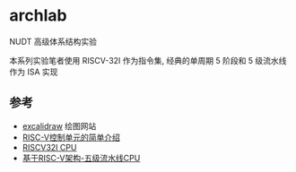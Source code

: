 # archlab

NUDT 高级体系结构实验

本系列实验笔者使用 RISCV-32I 作为指令集, 经典的单周期 5 阶段和 5 级流水线作为 ISA 实现

## 参考

- [excalidraw](https://excalidraw.com/) 绘图网站
- [RISC-V控制单元的简单介绍](https://zhuanlan.zhihu.com/p/471466242)
- [RISCV32I CPU](https://nju-projectn.github.io/dlco-lecture-note/exp/11.html)
- [基于RISC-V架构-五级流水线CPU](https://zhuanlan.zhihu.com/p/453232311)